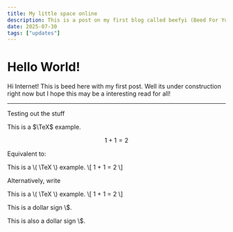 ```yaml
---
title: My little space online
description: This is a post on my first blog called beefyi (Beed For Your Info).
date: 2025-07-30
tags: ["updates"]
---
```


# Hello World!

Hi Internet! This is beed here with my first post. Well its under construction right now but I hope this may be a interesting read for all!

---

Testing out the stuff

This is a $\TeX$ example.

$$ 1 + 1 = 2 $$

Equivalent to:

This is a \\\( \TeX \\\) example.
\\\[ 1 + 1 = 2 \\\]

Alternatively, write

<p>
This is a \( \TeX \) example.
\[ 1 + 1 = 2 \]
</p>

This is a dollar sign \\$.

<p>This is also a dollar sign \$.</p>
